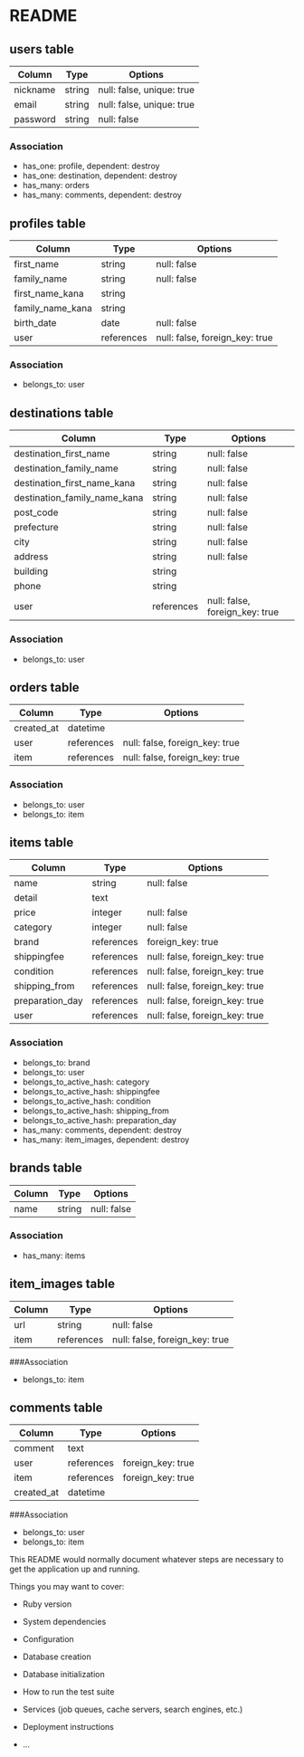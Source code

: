 # README


## users table

|Column|Type|Options|
|------|----| -------|
|nickname|string|null: false, unique: true|
|email|string|null: false, unique: true|
|password|string|null: false|

### Association
- has_one: profile, dependent: destroy
- has_one: destination, dependent: destroy
- has_many: orders
- has_many: comments, dependent: destroy


## profiles table

|Column|Type|Options|
|------|----|-------|
|first_name|string|null: false|
|family_name|string|null: false|
|first_name_kana|string||null: false|
|family_name_kana|string||null: false|
|birth_date|date|null: false|
|user|references|null: false, foreign_key: true|

### Association
- belongs_to: user


## destinations table

|Column|Type|Options|
|------|----|-------|
|destination_first_name|string|null: false|
|destination_family_name|string|null: false|
|destination_first_name_kana|string|null: false|
|destination_family_name_kana|string|null: false|
|post_code|string|null: false|
|prefecture|string|null: false|
|city|string|null: false|
|address|string|null: false|
|building|string||
|phone|string||
|user|references|null: false, foreign_key: true|

### Association
- belongs_to: user


## orders table
|Column|Type|Options|
|------|----|-------|
|created_at|datetime||
|user|references|null: false, foreign_key: true|
|item|references|null: false, foreign_key: true|

### Association
- belongs_to: user
- belongs_to: item


## items table

|Column|Type|Options|
|------|----|-------|
|name|string|null: false|
|detail|text||
|price|integer|null: false|
|category|integer|null: false|
|brand|references|foreign_key: true|
|shippingfee|references|null: false, foreign_key: true|
|condition|references|null: false, foreign_key: true|
|shipping_from|references|null: false, foreign_key: true|
|preparation_day|references|null: false, foreign_key: true|
|user|references|null: false, foreign_key: true|

### Association

- belongs_to: brand
- belongs_to: user
- belongs_to_active_hash: category
- belongs_to_active_hash: shippingfee
- belongs_to_active_hash: condition
- belongs_to_active_hash: shipping_from
- belongs_to_active_hash: preparation_day
- has_many: comments, dependent: destroy
- has_many: item_images, dependent: destroy


## brands table

|Column|Type|Options|
|------|----|-------|
|name|string|null: false|

### Association
- has_many: items


## item_images table

|Column|Type|Options|
|------|----|-------|
|url|string|null: false|
|item|references|null: false, foreign_key: true|

###Association

- belongs_to: item


## comments table

|Column|Type|Options|
|------|----|-------|
|comment|text||
|user|references|foreign_key: true|
|item|references|foreign_key: true|
|created_at|datetime||

###Association

- belongs_to: user
- belongs_to: item



This README would normally document whatever steps are necessary to get the
application up and running.

Things you may want to cover:

* Ruby version

* System dependencies

* Configuration

* Database creation

* Database initialization

* How to run the test suite

* Services (job queues, cache servers, search engines, etc.)

* Deployment instructions

* ...
